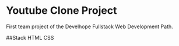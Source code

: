 # Youtube Clone Project

First team project of the Develhope Fullstack Web Development Path.

##Stack
HTML
CSS
